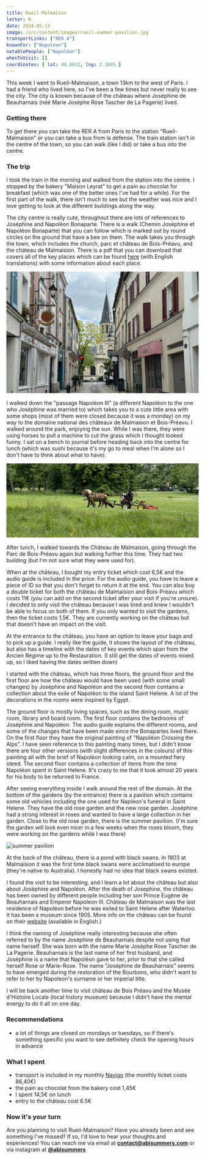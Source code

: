 ```yaml
---
title: Rueil-Malmaison
letter: R
date: 2024-05-13
image: /src/content/images/rueil-summer-pavilion.jpg
transportLinks: ["RER A"]
knownFor: ["Napoléon"]
notablePeople: ["Napoléon"]
whenToVisit: []
coordinates: { lat: 48.8812, lng: 2.1845 }
---
```


This week I went to Rueil-Malmaison, a town 13km to the west of Paris. I had a friend who lived here, so I've been a few times but never really to see the city. The city is known because of the château where Joséphine de Beauharnais (néé Marie Josèphe Rose Tascher de La Pagerie) lived.

### Getting there

To get there you can take the RER A from Paris to the station "Rueil-Malmaison" or you can take a bus from la défense. The train station isn't in the centre of the town, so you can walk (like I did) or take a bus into the centre.

### The trip

I took the train in the morning and walked from the station into the centre. I stopped by the bakery "Maison Leyrat" to get a pain au chocolat for breakfast (which was one of the better ones I've had for a while). For the first part of the walk, there isn't much to see but the weather was nice and I love getting to look at the different buildings along the way.

The city centre is really cute, throughout there are lots of references to Joséphine and Napoléon Bonaparte. There is a walk (Chemin Joséphine et Napoléon Bonaparte) that you can follow which is marked out by round circles on the ground that have a bee on them. The walk takes you through the town, which includes the church, parc et château de Bois-Préavu, and the château de Malmaision. There is a pdf that you can download that covers all of the key places which can be found [here](https://www.rueil-tourisme.com/fr/discover-rueil-malmaison/hobbies/randonnées-pédestres/chemin-joséphine-et-napoléon-bonaparte) (with English translations) with some information about each place.

![centre ville of rueil](../images/rueil-centre-ville.jpg)

I walked down the "passage Napoléon III" (a different Napoléon to the one who Joséphine was married to) which takes you to a cute little area with some shops (most of them were closed because it was a monday) on my way to the domaine national des châteaux de Malmaison et Bois-Préavu. I walked around the park, enjoying the sun. While I was there, they were using horses to pull a machine to cut the grass which I thought looked funny. I sat on a bench to journal before heading back into the centre for lunch (which was sushi because it's my go to meal when I'm alone so I don't have to think about what to have).

![two horses](../images/rueil-horses.jpg)

After lunch, I walked towards the Château de Malmaison, going through the Parc de Bois-Préavu again but walking further this time. They had two building (but I'm not sure what they were used for).

When at the château, I bought my entry ticket which cost 6,5€ and the audio guide is included in the price. For the audio guide, you have to leave a piece of ID so that you don't forget to return it at the end. You can also buy a double ticket for both the château de Malmaision and Bois-Préavu which costs 11€ (you can add on the second ticket after your visit if you're unsure). I decided to only visit the château because I was tired and knew I wouldn't be able to focus on both of them. If you only wanted to visit the gardens, then the ticket costs 1,5€. They are currently working on the château but that doesn't have an impact on the visit.

At the entrance to the château, you have an option to leave your bags and to pick up a guide. I really like the guide, it shows the layout of the château, but also has a timeline with the dates of key events which span from the Ancien Régime up to the Restauration. (I still get the dates of events mixed up, so I liked having the dates written down)

I started with the château, which has three floors, the ground floor and the first floor are how the château would have been used (with some small changes) by Joséphine and Napoléon and the second floor contains a collection about the exile of Napoléon to the island Saint Helene. A lot of the decorations in the rooms were inspired by Egypt.

The ground floor is mostly living spaces, such as the dining room, music room, library and board room. The first floor contains the bedrooms of Joséphine and Napoléon. The audio guide explains the different rooms, and some of the changes that have been made since the Bonapartes lived there. On the first floor they have the original painting of "Napoléon Crossing the Alps". I have seen reference to this painting many times, but I didn't know there are four other versions (with slight differences in the colours) of this painting all with the brief of Napoléon looking calm, on a mounted fiery steed. The second floor contains a collection of items from the time Napoléon spent in Saint Helene. It's crazy to me that it took almost 20 years for his body to be returned to France.

After seeing everything inside I walk around the rest of the domain. At the bottom of the gardens (by the entrance) there is a pavilion which contains some old vehicles including the one used for Napléon's funeral in Saint Helene. They have the old rose garden and the new rose garden. Joséphine had a strong interest in roses and wanted to have a large collection in her garden. Close to the old rose garden, there is the summer pavilion. (I'm sure the garden will look even nicer in a few weeks when the roses bloom, they were working on the gardens while I was there)

![summer pavilion](../images/rueil-summer-pavilion.jpg)

At the back of the château, there is a pond with black swans. In 1803 at Malmaision it was the first time black swans were acclimatised to europe (they're native to Australia). I honestly had no idea that black swans existed.

I found the visit to be interesting, and I learn a lot about the château but also about Joséphine and Napoléon. After the death of Josephine, the château has been owned by different people including her son Prince Eugène de Beauharnais and Emperor Napoleon III. Château de Malmaison was the last residence of Napoléon before he was exiled to Saint Helene after Waterloo. It has been a museum since 1905. More info on the château can be found on their [website](https://musees-nationaux-malmaison.fr/chateau-malmaison/en/now-museum) (available in English.)

I think the naming of Joséphine really interesting because she often referred to by the name Joséphine de Beauharnais despite not using that name herself. She was born with the name Marie Josèphe Rose Tascher de La Pagerie. Beauharnais is the last name of her first husband, and Joséphine is a name that Napoléon gave to her, prior to that she called herself Rose or Marie-Rose. The name "Joséphine de Beauharnais" seems to have emerged during the restoration of the Bourbons, who didn't want to refer to her by Napoleon's surname or her imperial title.

I will be back another time to visit château de Bois Préavu and the Musée d'Histoire Locale (local history museum) because I didn't have the mental energy to do it all on one day.

### Recommendations

- a lot of things are closed on mondays or tuesdays, so if there's something specific you want to see definitely check the opening hours in advance

### What I spent

- transport is included in my monthly [Navigo](https://abisummers.com/articles/navigo) (the monthly ticket costs 86,40€)
- the pain au chocolat from the bakery cost 1,45€
- I spent 14,5€ on lunch
- entry to the château cost 6.5€

### Now it's your turn

Are you planning to visit Rueil-Malmaison? Have you already been and see something I've missed? If so, I'd love to hear your thoughts and experiences! You can reach me via email at **[contact@abisummers.com](mailto:contact@abisummers.com)** or via instagram at **[@abisummers](https://www.instagram.com/abisummers/)**
